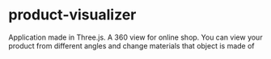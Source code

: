 # product-visualizer
Application made in Three.js.
A 360 view for online shop. 
You can view your product from different angles and change materials that object is made of
